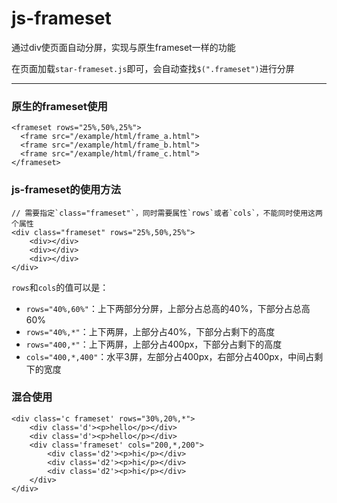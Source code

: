js-frameset
===========

通过div使页面自动分屏，实现与原生frameset一样的功能  

在页面加载`star-frameset.js`即可，会自动查找`$(".frameset")`进行分屏

---

### 原生的frameset使用
```
<frameset rows="25%,50%,25%">
  <frame src="/example/html/frame_a.html">
  <frame src="/example/html/frame_b.html">
  <frame src="/example/html/frame_c.html">
</frameset>
```

### js-frameset的使用方法
```
// 需要指定`class="frameset"`，同时需要属性`rows`或者`cols`，不能同时使用这两个属性
<div class="frameset" rows="25%,50%,25%">
    <div></div>
    <div></div>
    <div></div>
</div>
```


`rows`和`cols`的值可以是：
- `rows="40%,60%"`：上下两部分分屏，上部分占总高的40%，下部分占总高60%
- `rows="40%,*"`：上下两屏，上部分占40%，下部分占剩下的高度
- `rows="400,*"`：上下两屏，上部分占400px，下部分占剩下的高度
- `cols="400,*,400"`：水平3屏，左部分占400px，右部分占400px，中间占剩下的宽度

### 混合使用
```
<div class='c frameset' rows="30%,20%,*">
    <div class='d'><p>hello</p></div>
    <div class='d'><p>hello</p></div>
    <div class='frameset' cols="200,*,200">
        <div class='d2'><p>hi</p></div>
        <div class='d2'><p>hi</p></div>
        <div class='d2'><p>hi</p></div>
    </div>
</div>
```
